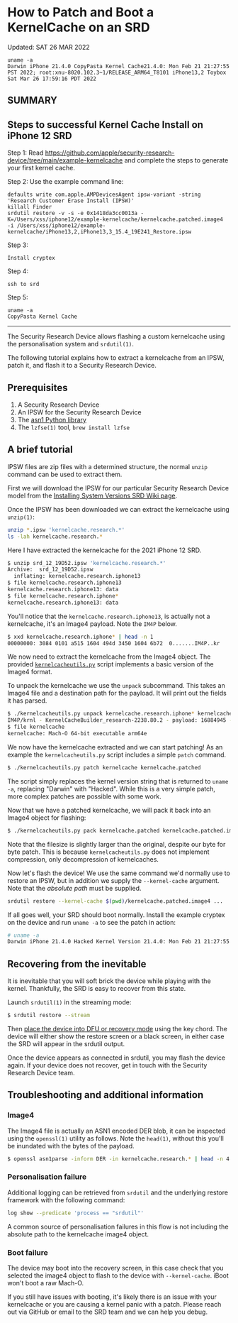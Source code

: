 # How to Patch and Boot a KernelCache on an SRD

Updated: SAT 26 MAR 2022 

```
uname -a
Darwin iPhone 21.4.0 CopyPasta Kernel Cache21.4.0: Mon Feb 21 21:27:55 PST 2022; root:xnu-8020.102.3~1/RELEASE_ARM64_T8101 iPhone13,2 Toybox
Sat Mar 26 17:59:16 PDT 2022
```

## SUMMARY

Steps to successful Kernel Cache Install on iPhone 12 SRD
-------
Step 1: Read https://github.com/apple/security-research-device/tree/main/example-kernelcache and complete the steps to generate your first kernel cache.

Step 2: Use the example command line:
```
defaults write com.apple.AMPDevicesAgent ipsw-variant -string 'Research Customer Erase Install (IPSW)'
killall Finder
srdutil restore -v -s -e 0x1418da3cc0013a -K=/Users/xss/iphone12/example-kernelcache/kernelcache.patched.image4  -i /Users/xss/iphone12/example-kernelcache/iPhone13,2,iPhone13,3_15.4_19E241_Restore.ipsw
```

Step 3:
```
Install cryptex
```

Step 4:
```
ssh to srd
```

Step 5:
```
uname -a
CopyPasta Kernel Cache
```
-----
The Security Research Device allows flashing a custom kernelcache
using the personalisation system and `srdutil(1)`.

The following tutorial explains how to extract a kernelcache from an IPSW,
patch it, and flash it to a Security Research Device.

## Prerequisites

1. A Security Research Device
2. An IPSW for the Security Research Device
3. The [asn1 Python library](https://pypi.org/project/asn1/)
4. The `lzfse(1)` tool, `brew install lzfse`

## A brief tutorial

IPSW files are zip files with a determined structure, the normal `unzip` command
can be used to extract them.

First we will download the IPSW for our particular Security Research Device model
from the [Installing System Versions SRD Wiki page](https://github.com/apple/security-research-device/wiki/2.-Installing-System-Versions).

Once the IPSW has been downloaded we can extract the kernelcache using `unzip(1)`:

```sh
unzip *.ipsw 'kernelcache.research.*'
ls -lah kernelcache.research.*
```

Here I have extracted the kernelcache for the 2021 iPhone 12 SRD.

```sh
$ unzip srd_12_19D52.ipsw 'kernelcache.research.*'
Archive:  srd_12_19D52.ipsw
  inflating: kernelcache.research.iphone13
$ file kernelcache.research.iphone13
kernelcache.research.iphone13: data
$ file kernelcache.research.iphone*
kernelcache.research.iphone13: data
```

You'll notice that the `kernelcache.research.iphone13`, is actually not a kernelcache,
it's an Image4 payload. Note the `IM4P` below.

```sh
$ xxd kernelcache.research.iphone* | head -n 1
00000000: 3084 0101 a515 1604 494d 3450 1604 6b72  0.......IM4P..kr
```

We now need to extract the kernelcache from the Image4 object. The provided
[`kernelcacheutils.py`](kernelcacheutils.py) script implements a basic version
of the Image4 format.

To unpack the kernelcache we use the `unpack` subcommand. This takes an Image4
file and a destination path for the payload. It will print out the fields it has
parsed.

```sh
$ ./kernelcacheutils.py unpack kernelcache.research.iphone* kernelcache
IM4P/krnl - KernelCacheBuilder_research-2238.80.2 - payload: 16884945 - Image4Compression.LZFSE - 49940000
$ file kernelcache
kernelcache: Mach-O 64-bit executable arm64e
```

We now have the kernelcache extracted and we can start patching! As an example the `kernelcacheutils.py` script
includes a simple `patch` command.

```sh
$ ./kernelcacheutils.py patch kernelcache kernelcache.patched
```

The script simply replaces the kernel version string that is returned to `uname -a`, replacing "Darwin" with
"Hacked". While this is a very simple patch, more complex patches are possible with some work.

Now that we have a patched kernelcache, we will pack it back into an Image4 object for flashing:

```sh
$ ./kernelcacheutils.py pack kernelcache.patched kernelcache.patched.image4
```

Note that the filesize is slightly larger than the original, despite our byte for byte patch. This is because
`kernelcacheutils.py` does not implement compression, only decompression of kernelcaches.

Now let's flash the device! We use the same command we'd normally use to restore an IPSW, but in addition we supply
the `--kernel-cache` argument. Note that the _absolute path_ must be supplied.

```sh
srdutil restore --kernel-cache $(pwd)/kernelcache.patched.image4 ...
```

If all goes well, your SRD should boot normally. Install the example cryptex on the device
and run `uname -a` to see the patch in action:

```sh
# uname -a
Darwin iPhone 21.4.0 Hacked Kernel Version 21.4.0: Mon Feb 21 21:27:55 PST 2022; root:xnu-8020.102.3~1/RELEASE_ARM64_T8101 iPhone13,2 Toybox
```

## Recovering from the inevitable

It is inevitable that you will soft brick the device while playing with the kernel. Thankfully, the
SRD is easy to recover from this state.

Launch `srdutil(1)` in the streaming mode:

```sh
$ srdutil restore --stream
```

Then [place the device into DFU or recovery mode](https://support.apple.com/en-us/HT201263)
using the key chord. The device will either show the restore screen or a black screen, in either
case the SRD will appear in the srdutil output.

Once the device appears as connected in srdutil, you may flash the device again. If your device
does not recover, get in touch with the Security Research Device team.

## Troubleshooting and additional information

### Image4

The Image4 file is actually an ASN1 encoded DER blob, it can be inspected using
the `openssl(1)` utility as follows. Note the `head(1)`, without this you'll be
inundated with the bytes of the payload.

```sh
$ openssl asn1parse -inform DER -in kernelcache.research.* | head -n 4
```

### Personalisation failure

Additional logging can be retrieved from `srdutil` and the underlying
restore framework with the following command:

```sh
log show --predicate 'process == "srdutil"'
```

A common source of personalisation failures in this flow is not including the
absolute path to the kernelcache image4 object.

### Boot failure

The device may boot into the recovery screen, in this case check that you selected
the image4 object to flash to the device with `--kernel-cache`. iBoot won't boot a
raw Mach-O.

If you still have issues with booting, it's likely there is an issue with your
kernelcache or you are causing a kernel panic with a patch. Please reach out
via GitHub or email to the SRD team and we can help you debug.
